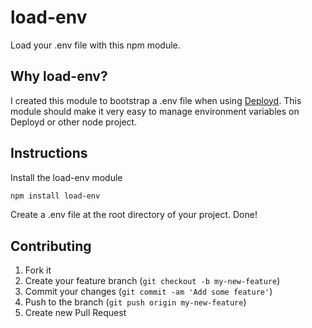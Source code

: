# load-env
Load your .env file with this npm module.

## Why load-env?

I created this module to bootstrap a .env file when using [Deployd](http://deployd.com). This module should make it very easy to manage environment variables on Deployd or other node project.

## Instructions

Install the load-env module

```bash
npm install load-env
```

Create a .env file at the root directory of your project. Done!


## Contributing

1. Fork it
2. Create your feature branch (`git checkout -b my-new-feature`)
3. Commit your changes (`git commit -am 'Add some feature'`)
4. Push to the branch (`git push origin my-new-feature`)
5. Create new Pull Request
